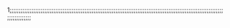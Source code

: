 1;;;;;;;;;;;;;;;;;;;;;;;;;;;;;;;;;;;;;;;;;;;;;;;;;;;;;;;;;;;;;;;;;;;;;;;;;;;;;;;;;;;;;;;;;;;;;;;;;;;;;;;;;;;;;;;;;;;;;;;;;;;;;;;;;;
